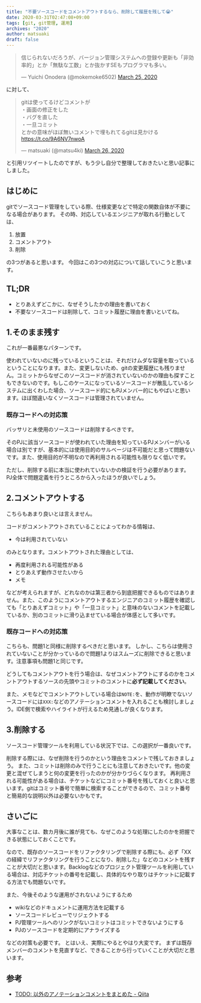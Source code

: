 ```yaml
---
title: "不要ソースコードをコメントアウトするなら、削除して履歴を残して😭"
date: 2020-03-31T02:47:08+09:00
tags: [git, git管理, 運用]
archives: "2020"
author: matsuaki
draft: false
---
```


<blockquote class="twitter-tweet"><p lang="ja" dir="ltr">信じられないだろうが、バージョン管理システムへの登録や更新も「非効率的」とか「無駄な工数」とか抜かすSEもプログラマも多い。</p>&mdash; Yuichi Onodera (@mokemoke6502) <a href="https://twitter.com/mokemoke6502/status/1242821172779089922?ref_src=twsrc%5Etfw">March 25, 2020</a></blockquote> <script async src="https://platform.twitter.com/widgets.js" charset="utf-8"></script>

に対して、

<blockquote class="twitter-tweet"><p lang="ja" dir="ltr">gitは使ってるけどコメントが<br>・画面の修正をした<br>・バグを直した<br>・一旦コミット<br>とかの意味がほぼ無いコメントで埋もれてるgitは見かける <a href="https://t.co/9A6NV7nwoA">https://t.co/9A6NV7nwoA</a></p>&mdash; matsuaki (@matsu4ki) <a href="https://twitter.com/matsu4ki/status/1243170931935023106?ref_src=twsrc%5Etfw">March 26, 2020</a></blockquote> <script async src="https://platform.twitter.com/widgets.js" charset="utf-8"></script>

と引用リツイートしたのですが、もう少し自分で整理しておきたいと思い記事にしました。

## はじめに

gitでソースコード管理をしている際、仕様変更などで特定の関数自体が不要になる場合があります。
その時、対応しているエンジニアが取れる行動としては、

1. 放置
2. コメントアウト
3. 削除

の3つがあると思います。
今回はこの3つの対応について話していこうと思います。

## TL;DR

- とりあえずどこかに、なぜそうしたかの理由を書いておく
- 不要なソースコードは削除して、コミット履歴に理由を書いといてね。

## 1.そのまま残す

これが一番最悪なパターンです。

使われていないのに残っているということは、それだけムダな容量を取っているということになります。また、変更しないため、gitの変更履歴にも残りません。コミットからなぜこのソースコードが消されていないのかの理由も探すこともできないのです。もしこのケースになっているソースコードが散乱しているシステムに出くわした場合、ソースコード的にもPJメンバー的にもやばいと思います。ほぼ間違いなくソースコードは管理されていません。

### 既存コードへの対応策

バッサリと未使用のソースコードは削除するべきです。

そのPJに該当ソースコードが使われていた理由を知っているPJメンバーがいる場合は別ですが、基本的には使用目的のサルベージは不可能だと思って問題ないです。また、使用目的が不明なので再利用される可能性も限りなく低いです。

ただし、削除する前に本当に使われていないかの検証を行う必要があります。
PJ全体で問題定義を行うところから入ったほうが良いでしょう。

## 2.コメントアウトする

こちらもあまり良いとは言えません。

コードがコメントアウトされていることによってわかる情報は、

- 今は利用されていない

のみとなります。コメントアウトされた理由としては、

- 再度利用される可能性がある
- とりあえず動作させたいから
- メモ

などが考えられますが、どれなのかは第三者から到底把握できるものではありません。また、このようにコメントアウトするエンジニアのコミット履歴を確認しても「とりあえずコミット」や「一旦コミット」と意味のないコメントを記載しているか、別のコミットに滑り込ませている場合が体感として多いです。

### 既存コードへの対応策

こちらも、問題1と同様に削除するべきだと思います。
しかし、こちらは使用されていないことが分かっているので問題1よりはスムーズに削除できると思います。注意事項も問題1と同じです。

どうしてもコメントアウトを行う場合は、なぜコメントアウトにするのかをコメントアウトするソースの先頭やコミットのコメントに**必ず記載してください**。

また、メモなどでコメントアウトしている場合は`NOTE:`を、動作が明瞭でないソースコードには`XXX:`などのアノテーションコメントを入れることも検討しましょう。IDE側で検索やハイライトが行えるため見通しが良くなります。

## 3.削除する

ソースコード管理ツールを利用している状況下では、この選択が一番良いです。

削除する際には、なぜ削除を行うのかという理由をコメントで残しておきましょう。
また、コミットは削除のみで行うことにも注意しておきたいです。他の変更と混ぜてしまうと何の変更を行ったのかが分かりづらくなります。
再利用される可能性がある場合は、チケットなどにコミット番号を残しておくと良いと思います。gitはコミット番号で簡単に検索することができるので、コミット番号と簡易的な説明以外は必要ないかもです。

## さいごに

大事なことは、数カ月後に誰が見ても、なぜこのような処理にしたのかを把握できる状態にしておくことです。

なので、既存のソースコードをリファクタリングで削除する際にも、必ず「XXの経緯でリファクタリングを行うことになり、削除した」などのコメントを残すことが大切だと思います。Backlogなどのプロジェクト管理ツールを利用している場合は、対応チケットの番号を記載し、具体的なやり取りはチケットに記載する方法でも問題ないです。

また、今後そのような運用がされないようにするため

- wikiなどのドキュメントに運用方法を記載する
- ソースコードレビューでリジェクトする
- PJ管理ツールへのリンクがないコミットはコミットできないようにする
- PJのソースコードを定期的にアナライズする

などの対策も必要です。
とはいえ、実際にやるとやはり大変です。
まずは既存メンバーのコメントを見直すなど、できることから行っていくことが大切だと思います。

## 参考

- [TODO: 以外のアノテーションコメントをまとめた - Qiita](https://qiita.com/taka-kawa/items/673716d77795c937d422)